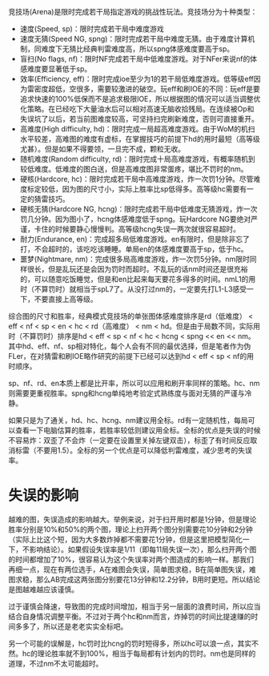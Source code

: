 竞技场(Arena)是限时完成若干局指定游戏的挑战性玩法。竞技场分为十种类型：
- 速度(Speed, sp)：限时完成若干局中难度游戏
- 速度无猜(Speed NG, spng)：限时完成若干局中难度无猜。由于难度计算机制，同难度下无猜比经典判雷难度高，所以spng体感难度要高于sp。
- 盲扫(No flags, nf)：限时NF完成若干局中低难度游戏。对于NFer来说nf的体感难度要显著低于sp。
- 效率(Efficiency, eff)：限时完成ioe至少为1的若干局低难度游戏。低等级eff因为雷密度超低，空很多，需要较激进的破空。玩eff和刷IOE的不同：玩eff是要追求快速的100%低保而不是追求极限IOE，所以根据图的情况可以适当调整优化策略。在已经吃下大量油水后可以相对高速无脑收拾残局。在连续被Op和失误坑了以后，若当前图难度较高，可坚持扫完刷新难度，否则可直接重开。
- 高难度(High difficulty, hd)：限时完成一局超高难度游戏。由于WoM的机扫水平较差，高难图的难度有虚标，在掌握技巧的前提下hd的用时最短（高等级尤甚）。但是如果不得要领，一旦完不成，颗粒无收。
- 随机难度(Random difficulty, rd)：限时完成十局高难度游戏，有概率随机到较低难度。低难度的图白送，但是高难度图非常蛋疼，堪比不罚时的nm。
- 硬核(Hardcore, hc)：限时完成若干局中高难度游戏，炸一次罚1分钟。尽管难度标定较低，因为图的尺寸小，实际上胜率比sp低得多。高等级hc需要有一定的猜雷技巧。
- 硬核无猜(Hardcore NG, hcng)：限时完成若干局中低难度无猜游戏，炸一次罚几分钟。因为图小了，hcng体感难度低于spng。玩Hardcore NG要绝对严谨，卡住的时候要静心慢慢判。高等级hcng失误一两次就很容易超时。
- 耐力(Endurance, en)：完成超多局低难度游戏。en有限时，但是除非忘了打，不会超时的，该吃吃该睡睡。单局en的体感难度要高于sp，低于hc。
- 噩梦(Nightmare, nm)：完成很多局高难度游戏，炸一次罚5分钟。nm限时同样很长，但是乱玩还是会因为罚时而超时。不乱玩的话nm时间还是很充裕的，可以随意吃饭睡觉，但是和en比起来每天要花多得多的时间。nmL1的用时（不算罚时）就相当于spL7了。从没打过nm的，一定要先打L1-L3感受一下，不要直接上高等级。

综合图的尺寸和胜率，经典模式竞技场的单张图体感难度排序是rd（低难度） < eff < nf < sp < en < hc < rd（高难度） < nm < hd。但是由于局数不同，实际用时（不算罚时）排序是hd < eff < sp < nf < hc < hcng < spng << en << nm。其中hd、eff、nf、sp相对特化，每个人会有不同的最优选择，但是笔者作为伪FLer，在对猜雷和刷IOE略作研究的前提下已经可以达到hd < eff < sp < nf的用时顺序。

sp、nf、rd、en本质上都是比开率，所以可以应用和刷开率同样的策略。hc、nm则需要更重视胜率。spng和hcng单纯地考验定式熟练度与面对无猜的严谨与冷静。

如果只是为了通关，hd、hc、hcng、nm建议用全标。rd有一定随机性，每局可以查看一下电脑估算的胜率，若胜率较低则建议用全标。全标的优点是失误的时候不容易炸：双歪了不会炸（一定要在设置里关掉左键双击），标歪了有时间反应取消标雷（不要用1.5）。全标的另一个优点是可以降低判雷难度，减少思考的失误率。

# 失误的影响
越难的图，失误造成的影响越大。举例来说，对于扫开用时都是1分钟，但是理论胜率分别是10%和50%的两个图，理论上扫开两个图分别需要花10分钟和2分钟（实际上比这个短，因为大多数炸掉都不需要花1分钟，但是这里把模型简化一下，不影响结论）。如果假设失误率是1/11（即每11局失误一次），那么扫开两个图的时间都增加了10%，很容易认为这个失误率对两个图造成的影响一样。那我们再细一点，现在有两位选手，A在难图会失误，简单图求稳，B在简单图失误，难图求稳，那么AB完成这两张图分别要花13分钟和12.2分钟，B用时更短。所以结论是图越难越应该谨慎。

过于谨慎会降速，导致图的完成时间增加，相当于另一层面的浪费时间，所以应当结合自身情况调整平衡。不过对于两个hc和nm而言，炸掉罚的时间比提速赚的时间多多了，所以还是老老实实全标吧。

另一个可能的误解是，hc罚时比hcng的罚时短得多，所以hc可以浪一点，其实不然。hc的理论胜率就不到100%，相当于每局都有计划内的罚时。nm也是同样的道理，不过nm不太可能超时。